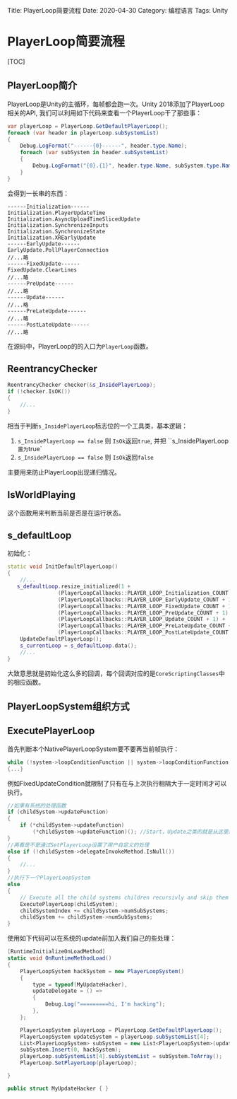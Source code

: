 Title: PlayerLoop简要流程
Date: 2020-04-30
Category: 编程语言
Tags: Unity

# PlayerLoop简要流程

[TOC]

## PlayerLoop简介

PlayerLoop是Unity的主循环，每帧都会跑一次。Unity 2018添加了PlayerLoop相关的API, 我们可以利用如下代码来查看一个PlayerLoop干了那些事：

```csharp
var playerLoop = PlayerLoop.GetDefaultPlayerLoop();
foreach (var header in playerLoop.subSystemList)
{
    Debug.LogFormat("------{0}------", header.type.Name);
    foreach (var subSystem in header.subSystemList)
    {
        Debug.LogFormat("{0}.{1}", header.type.Name, subSystem.type.Name);
    }
}
```

会得到一长串的东西：

```
------Initialization------
Initialization.PlayerUpdateTime
Initialization.AsyncUploadTimeSlicedUpdate
Initialization.SynchronizeInputs
Initialization.SynchronizeState
Initialization.XREarlyUpdate
------EarlyUpdate------
EarlyUpdate.PollPlayerConnection
//...略
------FixedUpdate------
FixedUpdate.ClearLines
//...略
------PreUpdate------
//...略
------Update------
//...略
------PreLateUpdate------
//...略
------PostLateUpdate------
//...略
```

在源码中，PlayerLoop的的入口为`PlayerLoop`函数。

## ReentrancyChecker

```cpp
ReentrancyChecker checker(&s_InsidePlayerLoop);
if (!checker.IsOK())
{
	//...
}
```

相当于判断`s_InsidePlayerLoop`标志位的一个工具类，基本逻辑：

1. `s_InsidePlayerLoop == false` 则 `IsOk`返回`true`, 并把 ``s_InsidePlayerLoop `置为`true`
2. `s_InsidePlayerLoop == false` 则 `IsOk`返回`false`

主要用来防止PlayerLoop出现递归情况。

## IsWorldPlaying

这个函数用来判断当前是否是在运行状态。

## s_defaultLoop

初始化：

```cpp
static void InitDefaultPlayerLoop()
{
    //...
   s_defaultLoop.resize_initialized(1 + 
                (PlayerLoopCallbacks::PLAYER_LOOP_Initialization_COUNT + 1) +
                (PlayerLoopCallbacks::PLAYER_LOOP_EarlyUpdate_COUNT + 1) + 
                (PlayerLoopCallbacks::PLAYER_LOOP_FixedUpdate_COUNT + 1) +
                (PlayerLoopCallbacks::PLAYER_LOOP_PreUpdate_COUNT + 1) + 
                (PlayerLoopCallbacks::PLAYER_LOOP_Update_COUNT + 1) +
                (PlayerLoopCallbacks::PLAYER_LOOP_PreLateUpdate_COUNT + 1) + 
                (PlayerLoopCallbacks::PLAYER_LOOP_PostLateUpdate_COUNT + 1));
    UpdateDefaultPlayerLoop();
    s_currentLoop = s_defaultLoop.data();
    //...
}
```

大致意思就是初始化这么多的回调，每个回调对应的是`CoreScriptingClasses`中的相应函数。

## PlayerLoopSystem组织方式



## ExecutePlayerLoop

首先判断本个NativePlayerLoopSystem要不要再当前帧执行：

```cpp
while (!system->loopConditionFunction || system->loopConditionFunction())
{...}
```

例如FixedUpdateCondition就限制了只有在与上次执行相隔大于一定时间才可以执行。

```cpp
//如果有系统的处理函数
if (childSystem->updateFunction)
{
    if (*childSystem->updateFunction)
        (*childSystem->updateFunction)(); //Start，Update之类的就是从这里进来的
}
//再看是不是通过SetPlayerLoop设置了用户自定义的处理
else if (!childSystem->delegateInvokeMethod.IsNull())
{
    //...
}
//执行下一个PlayerLoopSystem
else
{
    // Execute all the child systems children recursivly and skip them in this loop
    ExecutePlayerLoop(childSystem);
    childSystemIndex += childSystem->numSubSystems;
    childSystem += childSystem->numSubSystems;
}
```

使用如下代码可以在系统的update前加入我们自己的些处理：

```csharp
[RuntimeInitializeOnLoadMethod]
static void OnRuntimeMethodLoad()
{
    PlayerLoopSystem hackSystem = new PlayerLoopSystem()
    {
        type = typeof(MyUpdateHacker),
        updateDelegate = () => 
        {
            Debug.Log("=========hi, I'm hacking");
        },
    };

    PlayerLoopSystem playerLoop = PlayerLoop.GetDefaultPlayerLoop();
    PlayerLoopSystem updateSystem = playerLoop.subSystemList[4];
    List<PlayerLoopSystem> subSystem = new List<PlayerLoopSystem>(updateSystem.subSystemList);
    subSystem.Insert(0, hackSystem);
    playerLoop.subSystemList[4].subSystemList = subSystem.ToArray();
    PlayerLoop.SetPlayerLoop(playerLoop);

}

public struct MyUpdateHacker { }
```

